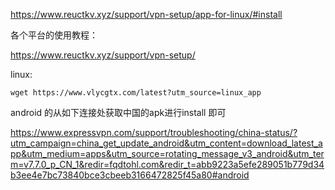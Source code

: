 https://www.reuctkv.xyz/support/vpn-setup/app-for-linux/#install



各个平台的使用教程：

https://www.reuctkv.xyz/support/vpn-setup/

linux:

```shell
wget https://www.vlycgtx.com/latest?utm_source=linux_app
```





android 的从如下连接处获取中国的apk进行install 即可

https://www.expressvpn.com/support/troubleshooting/china-status/?utm_campaign=china_get_update_android&utm_content=download_latest_app&utm_medium=apps&utm_source=rotating_message_v3_android&utm_term=v7.7.0_p_CN_1&redir=fqdtohl.com&redir_t=abb9223a5efe289051b779d34b3ee4e7bc73840bce3cbeeb3166472825f45a80#android

